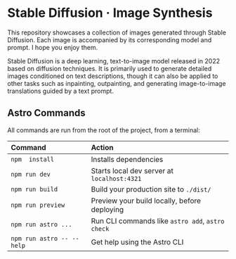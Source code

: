 # Stable Diffusion · Image Synthesis

This repository showcases a collection of images generated through Stable Diffusion. Each image is accompanied by its corresponding model and prompt. I hope you enjoy them.

Stable Diffusion is a deep learning, text-to-image model released in 2022 based on diffusion techniques. It is primarily used to generate detailed images conditioned on text descriptions, though it can also be applied to other tasks such as inpainting, outpainting, and generating image-to-image translations guided by a text prompt.

## Astro Commands

All commands are run from the root of the project, from a terminal:

| Command                   | Action                                           |
| :------------------------ | :----------------------------------------------- |
| `npm  install`            | Installs dependencies                            |
| `npm run dev`             | Starts local dev server at `localhost:4321`      |
| `npm run build`           | Build your production site to `./dist/`          |
| `npm run preview`         | Preview your build locally, before deploying     |
| `npm run astro ...`       | Run CLI commands like `astro add`, `astro check` |
| `npm run astro -- --help` | Get help using the Astro CLI                     |
